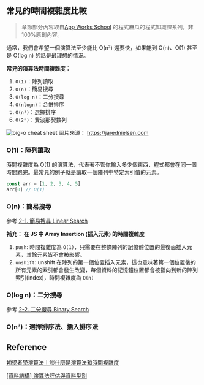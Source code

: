 ## 常見的時間複雜度比較

> 章節部分內容取自[App Works School](https://medium.com/appworks-school/tagged/algorithms) 的程式麻瓜的程式知識課系列，非 100%原創內容。

通常，我們會希望一個演算法至少能比 O(n²) 還要快，如果能到 O(n)、O(1) 甚至是 O(log n) 的話是最理想的情況。

**常見的演算法時間複雜度：**

1. `O(1)`：陣列讀取
2. `O(n)`：簡易搜尋
3. `O(log n)`：二分搜尋
4. `O(nlogn)`：合併排序
5. `O(n²)`：選擇排序
6. `O(2ⁿ)`：費波那契數列

![big-o cheat sheet](https://miro.medium.com/max/1400/1*5ZLci3SuR0zM_QlZOADv8Q.jpeg)
圖片來源： https://jarednielsen.com

### O(1)：陣列讀取

時間複雜度為 O(1) 的演算法，代表著不管你輸入多少個東西，程式都會在同一個時間跑完。最常見的例子就是讀取一個陣列中特定索引值的元素。

```js
const arr = [1, 2, 3, 4, 5]
arr[0] // O(1)
```

### O(n)：簡易搜尋

參考 [2-1. 簡易搜尋 Linear Search](https://github.com/dylan237/algorithms-data-structures-notes/blob/master/02_algorithm-design/01_linear-search/fundamental.md)

**補充： 在 JS 中 Array Insertion (插入元素) 的時間複雜度**

1. `push`: 時間複雜度為 `O(1)`，只需要在整條陣列的記憶體位置的最後面插入元素，其餘元素皆不會被影響。
2. `unshift`: unshift 在陣列的第一個位置插入元素，這也意味著第一個位置後的所有元素的索引都會發生改變，每個資料的記憶體位置都會被指向到新的陣列索引(index)，時間複雜度為 `O(n)`

### O(log n)：二分搜尋

參考 [2-2. 二分搜尋 Binary Search](https://github.com/dylan237/algorithms-data-structures-notes/blob/master/02_algorithm-design/02_binary-search/fundamental.md)

### O(n²)：選擇排序法、插入排序法

## Reference

[初學者學演算法｜談什麼是演算法和時間複雜度](https://medium.com/appworks-school/%E5%88%9D%E5%AD%B8%E8%80%85%E5%AD%B8%E6%BC%94%E7%AE%97%E6%B3%95-%E8%AB%87%E4%BB%80%E9%BA%BC%E6%98%AF%E6%BC%94%E7%AE%97%E6%B3%95%E5%92%8C%E6%99%82%E9%96%93%E8%A4%87%E9%9B%9C%E5%BA%A6-b1f6908e4b80)

[[資料結構] 演算法評估與資料型別](http://notepad.yehyeh.net/Content/DS/CH01/3.php#section1)
